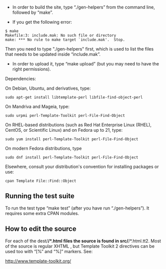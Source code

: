 - In order to build the site, type “./gen-helpers” from the command line,
followed by “make”.

- If you get the following error:

```text
$ make
Makefile:3: include.mak: No such file or directory
make: *** No rule to make target `include.mak'.  Stop.
```

Then you need to type "./gen-helpers" first, which is used to list the
files that needs to be updated inside “include.mak”.

- In order to upload it, type “make upload” (but you may need to have
the right permissions).

Dependencies:

On Debian, Ubuntu, and derivatives, type:

    sudo apt-get install libtemplate-perl libfile-find-object-perl

On Mandriva and Mageia, type:

    sudo urpmi perl-Template-Toolkit perl-File-Find-Object

On RHEL-based distributions (such as Red Hat Enterprise Linux (RHEL), CentOS,
or Scientific Linux) and on Fedora up to 21, type:

    sudo yum install perl-Template-Toolkit perl-File-Find-Object

On modern Fedora distributions, type

    sudo dnf install perl-Template-Toolkit perl-File-Find-Object

Elsewhere, consult your distribution's convention for installing packages
or use:

    cpan Template File::Find::Object

<h2>Running the test suite</h2>

To run the test type “make test” (after you have run “./gen-helpers”).
It requires some extra CPAN modules.

<h2>How to edit the source</h2>

For each of the dest/**/*.html files the source is found in src/**/*.html.tt2.
Most of the source is regular XHTML , but Template Toolkit 2 directives can
be used too with “[%” and “%]” markers. See:

<a href="http://www.template-toolkit.org/">http://www.template-toolkit.org/</a>


